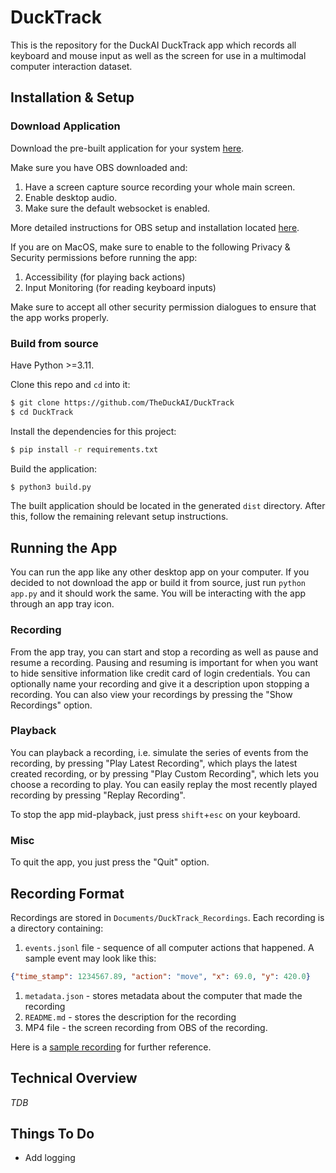 # DuckTrack

This is the repository for the DuckAI DuckTrack app which records all keyboard and mouse input as well as the screen for use in a multimodal computer interaction dataset.

## Installation & Setup

### Download Application

<!-- TODO: add prebuilt applications in github releases -->
Download the pre-built application for your system [here]().

Make sure you have OBS downloaded and:
1. Have a screen capture source recording your whole main screen.
2. Enable desktop audio.
3. Make sure the default websocket is enabled.

More detailed instructions for OBS setup and installation located [here](OBS_SETUP.md).

If you are on MacOS, make sure to enable to the following Privacy & Security permissions before running the app:

1. Accessibility (for playing back actions)
2. Input Monitoring (for reading keyboard inputs)

Make sure to accept all other security permission dialogues to ensure that the app works properly.

### Build from source

Have Python >=3.11.

Clone this repo and `cd` into it:
```bash
$ git clone https://github.com/TheDuckAI/DuckTrack
$ cd DuckTrack
```

Install the dependencies for this project:
```bash
$ pip install -r requirements.txt
```

Build the application:
```bash
$ python3 build.py
```

The built application should be located in the generated `dist` directory. After this, follow the remaining relevant setup instructions.

## Running the App

You can run the app like any other desktop app on your computer. If you decided to not download the app or build it from source, just run `python app.py` and it should work the same. You will be interacting with the app through an app tray icon.

### Recording

From the app tray, you can start and stop a recording as well as pause and resume a recording. Pausing and resuming is important for when you want to hide sensitive information like credit card of login credentials. You can optionally name your recording and give it a description upon stopping a recording. You can also view your recordings by pressing the "Show Recordings" option.

### Playback

You can playback a recording, i.e. simulate the series of events from the recording, by pressing "Play Latest Recording", which plays the latest created recording, or by pressing "Play Custom Recording", which lets you choose a recording to play. You can easily replay the most recently played recording by pressing "Replay Recording".

To stop the app mid-playback, just press `shift`+`esc` on your keyboard.

### Misc

To quit the app, you just press the "Quit" option.

## Recording Format

Recordings are stored in `Documents/DuckTrack_Recordings`. Each recording is a directory containing:

1. `events.jsonl` file - sequence of all computer actions that happened. A sample event may look like this:
```json
{"time_stamp": 1234567.89, "action": "move", "x": 69.0, "y": 420.0}
```
1. `metadata.json` - stores metadata about the computer that made the recording
2. `README.md` - stores the description for the recording
3. MP4 file - the screen recording from OBS of the recording.

Here is a [sample recording](example) for further reference.

## Technical Overview

<!-- maybe put a nice graphical representation of the app here -->

*TDB*

## Things To Do

- Add logging